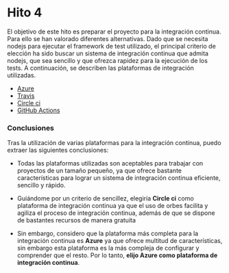 # Hito 4

El objetivo de este hito es preparar el proyecto para la integración continua. Para ello se han valorado diferentes alternativas. Dado que se necesita nodejs para ejecutar el framework de test utilizado, el principal criterio de elección ha sido buscar un sistema de integración continua que admita nodejs, que sea sencillo y que ofrezca rapidez para la ejecución de los tests.
A continuación, se describen las plataformas de integración utilizadas.

+ [Azure](/DOC/azureci.md)
+ [Travis](/DOC/travis.md)
+ [Circle ci](/DOC/circleci.md)
+ [GitHub Actions](/DOC/actions.md)

### Conclusiones

Tras la utilización de varias plataformas para la integración continua, puedo extraer las siguientes conclusiones:

- Todas las plataformas utilizadas son aceptables para trabajar con proyectos de un tamaño pequeño, ya que ofrece bastante características para lograr un sistema de integración continua eficiente, sencillo y rápido.

- Guiándome por un criterio de sencillez, elegiría **Circle ci** como plataforma de integración continua ya que el uso de orbes facilita y agiliza el proceso de integración continua, además de que se dispone de bastantes recursos de manera gratuita

- Sin embargo, considero que la plataforma más completa para la integración continua es **Azure** ya que ofrece multitud de características, sin embargo esta plataforma es la más compleja de configurar y comprender que el resto. Por lo tanto, **elijo Azure como plataforma de integración continua**.
